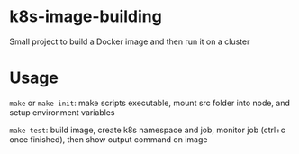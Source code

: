# k8s-image-building
Small project to build a Docker image and then run it on a cluster

# Usage
`make` or `make init`: make scripts executable, mount src folder into node, and setup environment variables

`make test`: build image, create k8s namespace and job, monitor job (ctrl+c once finished), then show output command on image 
